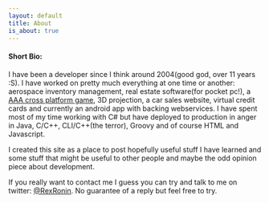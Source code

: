 ```yaml
---
layout: default
title: About
is_about: true
---
```


#### Short Bio:

I have been a developer since I think around 2004(good god, over 11 years :S). I have worked on pretty much everything at one time or another: aerospace inventory management, real estate software(for pocket pc!), a [AAA cross platform game](http://en.wikipedia.org/wiki/Ashes_Cricket_2009), 3D projection, a car sales website, virtual credit cards and currently an android app with backing webservices. I have spent most of my time working with C# but have deployed to production in anger in Java, C/C++, CLI/C++(the terror), Groovy and of course HTML and Javascript.

I created this site as a place to post hopefully useful stuff I have learned and some stuff that might be useful to other people and maybe the odd opinion piece about development.

If you really want to contact me I guess you can try and talk to me on twitter: [@RexRonin](https://twitter.com/RexRonin). No guarantee of a reply but feel free to try.